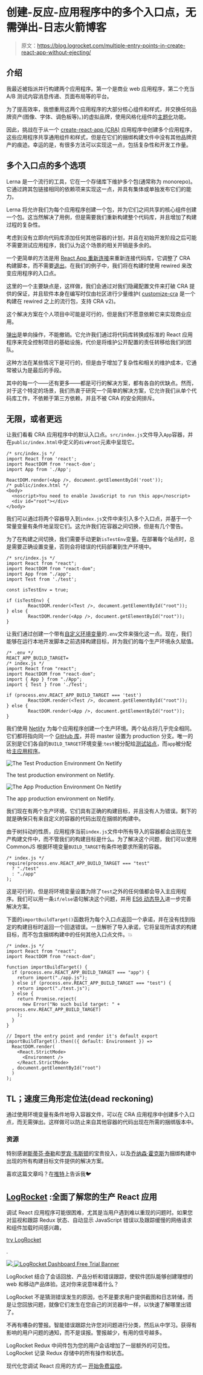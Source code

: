 # 创建-反应-应用程序中的多个入口点，无需弹出-日志火箭博客

> 原文：<https://blog.logrocket.com/multiple-entry-points-in-create-react-app-without-ejecting/>

## 介绍

我最近被指派并行构建两个应用程序。第一个是商业 web 应用程序，第二个充当 A/B 测试内容消息传递、页面布局等的平台。

为了提高效率，我想重用这两个应用程序的大部分核心组件和样式，并交换任何品牌资产(图像、字体、调色板等)。)的虚拟品牌，使用风格化组件的[主题化](https://styled-components.com/docs/advanced#theming)功能。

因此，挑战在于从一个 [create-react-app (CRA)](https://github.com/facebook/create-react-app) 应用程序中创建多个应用程序，这些应用程序共享通用组件和样式，但是在它们的捆绑构建文件中没有其他品牌资产的痕迹。幸运的是，有很多方法可以实现这一点，包括复杂性和开发工作量。

## 多个入口点的多个选项

Lerna 是一个流行的工具，它在一个存储库下维护多个包(通常称为 monorepo)。它通过跨其包链接相同的依赖项来实现这一点，并具有集体或单独发布它们的能力。

Lerna 将允许我们为每个应用程序创建一个包，并为它们之间共享的核心组件创建一个包。这当然解决了用例，但是需要我们重新构建整个代码库，并且增加了构建过程的复杂性。

考虑到没有立即向代码库添加任何其他容器的计划，并且在初始开发阶段之后可能不需要测试应用程序，我们认为这个场景的相关开销是多余的。

一个更简单的方法是用 [React App 重新连接](https://github.com/timarney/react-app-rewired)来重新连接代码库，它调整了 CRA 构建脚本，而不需要[退出](https://www.notion.so/phunkren/Multiple-entry-points-in-Create-React-App-without-ejecting-8b9f99a040c04225b4f5f2c19022420b#b2e9e1ca8a0f4141bc0992918bae2a92)。在我们的例子中，我们将在构建时使用 rewired 来改变应用程序的入口点。

这里的一个主要缺点是，这样做，我们会通过对我们隐藏配置文件来打破 CRA 提供的保证，并且软件本身在编写时仅由社区进行少量维护( [customize-cra](https://github.com/arackaf/customize-cra) 是一个构建在 rewired 之上的流行包，支持 CRA v2)。

这个解决方案在个人项目中可能是可行的，但是我们不愿意依赖它来实现商业应用。

[弹出](https://create-react-app.dev/docs/available-scripts/#npm-run-eject)是单向操作，不能撤销。它允许我们通过将代码库转换成标准的 React 应用程序来完全控制项目的基础设施，代价是将维护公开配置的责任转移给我们的团队。

这种方法在某些情况下是可行的，但是由于增加了复杂性和相关的维护成本，它通常被认为是最后的手段。

其中的每一个——还有更多——都是可行的解决方案，都有各自的优缺点。然而，对于这个特定的场景，我们热衷于研究一个简单的解决方案，它允许我们从单个代码库工作，不依赖于第三方依赖，并且不被 CRA 的安全网排斥。

## 无限，或者更远

让我们看看 CRA 应用程序中的默认入口点。`src/index.js`文件导入`App`容器，并在`public/index.html`中定义的`div#root`元素中呈现它。

```
/* src/index.js */
import React from 'react';
import ReactDOM from 'react-dom';
import App from './App';

ReactDOM.render(<App />, document.getElementById('root'));
/* public/index.html */
<body>
  <noscript>You need to enable JavaScript to run this app</noscript>
  <div id="root"></div>
</body>
```

我们可以通过将两个容器导入到`index.js`文件中来引入多个入口点，并基于一个常量变量有条件地呈现它们。这允许我们在容器之间切换，但是有几个警告。

为了在构建之间切换，我们需要手动更新`isTestEnv`变量。在部署每个站点时，总是需要正确设置变量，否则会将错误的代码部署到生产环境中。

```
/* src/index.js */
import React from "react";
import ReactDOM from "react-dom";
import App from "./app";
import Test from './test';

const isTestEnv = true;

if (isTestEnv) {
        ReactDOM.render(<Test />, document.getElementById("root"));
} else {
        ReactDOM.render(<App />, document.getElementById("root"));
}
```

让我们通过创建一个带有[自定义环境变量](https://create-react-app.dev/docs/adding-custom-environment-variables/)的`.env`文件来强化这一点。现在，我们能够在运行本地开发脚本之前选择构建目标，并为我们的每个生产环境永久赋值。

```
/* .env */
REACT_APP_BUILD_TARGET=
/* index.js */
import React from "react";
import ReactDOM from "react-dom";
import { App } from "./App";
import { Test } from './Test'; 

if (process.env.REACT_APP_BUILD_TARGET === 'test')
        ReactDOM.render(<Test />, document.getElementById("root"));
} else {
        ReactDOM.render(<App />, document.getElementById("root"));
}
```

我们使用 [Netlify](https://www.netlify.com/) 为每个应用程序创建一个生产环境。两个站点将几乎完全相同。它们都将指向同一个 [GitHub 库](https://github.com/phunkren/multiple-entry-points)，并将 master 设置为 production 分支。唯一的区别是它们各自的`BUILD_TARGET`环境变量:`test`被分配给[测试站点](https://multiple-entry-points-test.netlify.app/)，而`app`被分配给[主应用程序](https://multiple-entry-points-app.netlify.app/)。

![The Test Production Environment On Netlify](img/623b5c13625b188286369b0260b19e5b.png)

The test production environment on Netlify.

![The App Production Environment On Netlify](img/0469def2d3b68761f2452c6e8f1977d7.png)

The app production environment on Netlify.

我们现在有两个生产环境，它们具有正确的构建目标，并且没有人为错误。剩下的就是确保只有来自定义的容器的代码出现在捆绑的构建中。

由于树抖动的性质，应用程序当前`index.js`文件中所有导入的容器都会出现在生产构建文件中，而不管我们的构建目标是什么。为了解决这个问题，我们可以使用 CommonJS 根据环境变量`BUILD_TARGET`有条件地要求所需的容器。

```
/* index.js */
require(process.env.REACT_APP_BUILD_TARGET === "test" 
  ? "./test" 
  : "./app"
);
```

这是可行的，但是将环境变量设置为除了`test`之外的任何值都会导入主应用程序。我们可以用一条`if/else`语句解决这个问题，并用 [ES6 动态导入](https://developer.mozilla.org/en-US/docs/Web/JavaScript/Reference/Statements/import#Dynamic_Imports)进一步完善解决方案。

下面的`importBuildTarget()`函数将为每个入口点返回一个承诺，并在没有找到指定的构建目标时返回一个回退错误。一旦解析了导入承诺，它将呈现所请求的构建目标，而不包含捆绑构建中的任何其他入口点文件。💥

```
/* index.js */
import React from "react"; 
import ReactDOM from "react-dom"; 

function importBuildTarget() { 
  if (process.env.REACT_APP_BUILD_TARGET === "app") { 
    return import("./app.js"); 
  } else if (process.env.REACT_APP_BUILD_TARGET === "test") { 
    return import("./test.js"); 
  } else { 
    return Promise.reject(
      new Error("No such build target: " + process.env.REACT_APP_BUILD_TARGET)
    ); 
  } 
} 

// Import the entry point and render it's default export 
importBuildTarget().then(({ default: Environment }) => 
  ReactDOM.render( 
    <React.StrictMode> 
      <Environment /> 
    </React.StrictMode>
  , document.getElementById("root") 
  ) 
);

```

## TL；速度三角形定位法(dead reckoning)

通过使用环境变量有条件地导入容器文件，可以在 CRA 应用程序中创建多个入口点，而无需弹出。这样做可以防止来自其他容器的代码出现在所需的捆绑版本中。

### 资源

特别感谢[斯蒂芬·泰勒](https://twitter.com/meandmycode)和[罗宾·韦斯顿](https://twitter.com/robinweston)的宝贵投入，以及[乔纳森·霍克斯](https://twitter.com/jonathanhawkes)为捆绑构建中出现的所有构建目标文件提供的解决方案。

喜欢这篇文章吗？在[推特](https://twitter.com/phunkren)上告诉我🐦

## [LogRocket](https://lp.logrocket.com/blg/react-signup-general) :全面了解您的生产 React 应用

调试 React 应用程序可能很困难，尤其是当用户遇到难以重现的问题时。如果您对监视和跟踪 Redux 状态、自动显示 JavaScript 错误以及跟踪缓慢的网络请求和组件加载时间感兴趣，

[try LogRocket](https://lp.logrocket.com/blg/react-signup-general)

.

[![](img/f300c244a1a1cf916df8b4cb02bec6c6.png) ](https://lp.logrocket.com/blg/react-signup-general) [![LogRocket Dashboard Free Trial Banner](img/d6f5a5dd739296c1dd7aab3d5e77eeb9.png)](https://lp.logrocket.com/blg/react-signup-general) 

LogRocket 结合了会话回放、产品分析和错误跟踪，使软件团队能够创建理想的 web 和移动产品体验。这对你来说意味着什么？

LogRocket 不是猜测错误发生的原因，也不是要求用户提供截图和日志转储，而是让您回放问题，就像它们发生在您自己的浏览器中一样，以快速了解哪里出错了。

不再有嘈杂的警报。智能错误跟踪允许您对问题进行分类，然后从中学习。获得有影响的用户问题的通知，而不是误报。警报越少，有用的信号越多。

LogRocket Redux 中间件包为您的用户会话增加了一层额外的可见性。LogRocket 记录 Redux 存储中的所有操作和状态。

现代化您调试 React 应用的方式— [开始免费监控](https://lp.logrocket.com/blg/react-signup-general)。